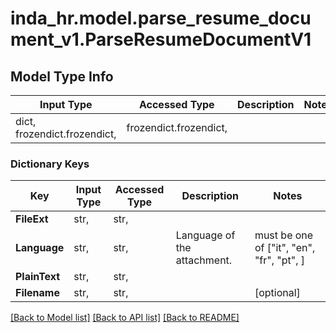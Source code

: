 # inda_hr.model.parse_resume_document_v1.ParseResumeDocumentV1

## Model Type Info
Input Type | Accessed Type | Description | Notes
------------ | ------------- | ------------- | -------------
dict, frozendict.frozendict,  | frozendict.frozendict,  |  | 

### Dictionary Keys
Key | Input Type | Accessed Type | Description | Notes
------------ | ------------- | ------------- | ------------- | -------------
**FileExt** | str,  | str,  |  | 
**Language** | str,  | str,  | Language of the attachment. | must be one of ["it", "en", "fr", "pt", ] 
**PlainText** | str,  | str,  |  | 
**Filename** | str,  | str,  |  | [optional] 

[[Back to Model list]](../../README.md#documentation-for-models) [[Back to API list]](../../README.md#documentation-for-api-endpoints) [[Back to README]](../../README.md)

